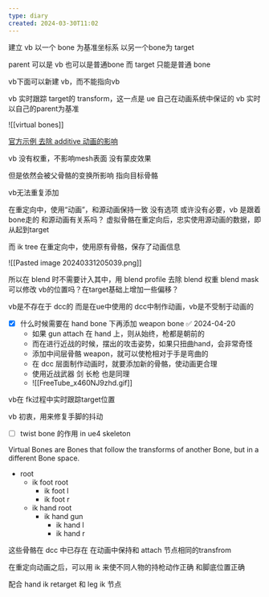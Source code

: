 ```yaml
---
type: diary
created: 2024-03-30T11:02
---
```


建立 vb 
以一个 bone 为基准坐标系
以另一个bone为 target

parent 可以是 vb 也可以是普通bone
而 target 只能是普通 bone

vb下面可以新建 vb，而不能指向vb

vb 实时跟踪 target的 transform，这一点是 ue 自己在动画系统中保证的
vb 实时以自己的parent为基准

![[virtual bones]]

[官方示例 去除 additive 动画的影响](https://dev.epicgames.com/documentation/en-us/unreal-engine/virtual-bones-in-unreal-engine)

vb 没有权重，不影响mesh表面
没有蒙皮效果

但是依然会被父骨骼的变换所影响
指向目标骨骼

vb无法重复添加

在重定向中，使用“动画”，和源动画保持一致
没有选项
或许没有必要，vb 是跟着bone走的
和源动画有关系吗？
虚拟骨骼在重定向后，忠实使用源动画的数据，即从起到target


而 ik tree 在重定向中，使用原有骨骼，保存了动画信息


![[Pasted image 20240331205039.png]]


所以在 blend 时不需要计入其中，用 blend profile 去除 blend 权重   blend mask
可以修改 vb的位置吗？在target基础上增加一些偏移？

vb是不存在于 dcc的
而是在ue中使用的
dcc中制作动画，vb是不受制于动画的


- [x] 什么时候需要在 hand bone 下再添加 weapon bone ✅ 2024-04-20
	- 如果 gun attach 在 hand 上，则从始终，枪都是朝前的
	- 而在进行近战的时候，摆出的攻击姿势，如果只扭曲hand，会非常奇怪
	- 添加中间层骨骼 weapon，就可以使枪相对于手是弯曲的
	- 在 dcc 层面制作动画时，就要添加新的骨骼，使动画更合理
	- 使用近战武器 剑 长枪 也是同理
	- ![[FreeTube_x460NJ9zhd.gif]]


vb在 fk过程中实时跟踪target位置

vb 初衷，用来修复手脚的抖动

- [ ] twist bone 的作用 in ue4 skeleton

Virtual Bones are Bones that follow the transforms of another Bone, but in a different Bone space.

- root
	- ik foot root
		- ik foot l
		- ik foot r
	- ik hand root
		- ik hand gun
			- ik hand l
			- ik hand r

这些骨骼在 dcc 中已存在
在动画中保持和 attach 节点相同的transfrom

在重定向动画之后，可以用 ik 来使不同人物的持枪动作正确
和脚底位置正确

配合 hand ik retarget  和  leg ik 节点

